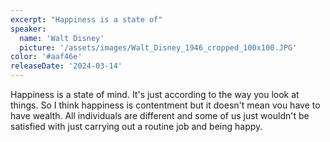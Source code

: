 ```yaml
---
excerpt: "Happiness is a state of"
speaker:
  name: 'Walt Disney'
  picture: '/assets/images/Walt_Disney_1946_cropped_100x100.JPG'
color: '#aaf46e'
releaseDate: '2024-03-14'
---
```

Happiness is a state of mind. It's just according to the way you look at things. So I think happiness is contentment but it doesn't mean vou have to have wealth. All individuals are different and some of us just wouldn't be satisfied with just carrying out a routine job and being happy.